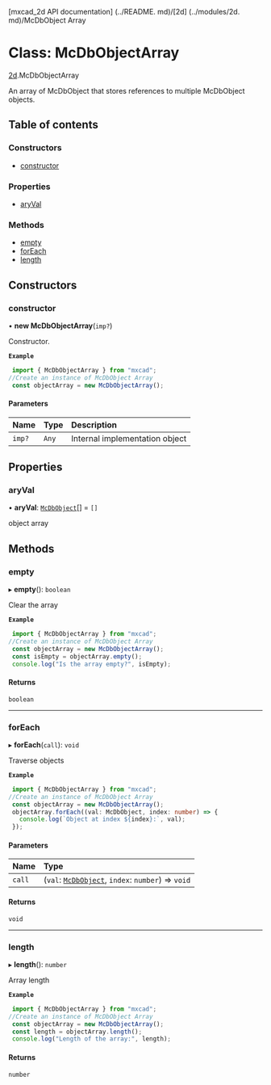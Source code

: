 [mxcad_2d API documentation] (../README. md)/[2d] (../modules/2d. md)/McDbObject Array

# Class: McDbObjectArray

[2d](../modules/2d.md).McDbObjectArray

An array of McDbObject that stores references to multiple McDbObject objects.

## Table of contents

### Constructors

- [constructor](2d.McDbObjectArray.md#constructor)

### Properties

- [aryVal](2d.McDbObjectArray.md#aryval)

### Methods

- [empty](2d.McDbObjectArray.md#empty)
- [forEach](2d.McDbObjectArray.md#foreach)
- [length](2d.McDbObjectArray.md#length)

## Constructors

### constructor

• **new McDbObjectArray**(`imp?`)

Constructor.

**`Example`**

```ts
 import { McDbObjectArray } from "mxcad";
//Create an instance of McDbObject Array
 const objectArray = new McDbObjectArray();
```

#### Parameters

| Name | Type | Description |
| :------ | :------ | :------ |
| `imp?` | ` Any ` | Internal implementation object|

## Properties

### aryVal

• **aryVal**: [`McDbObject`](2d.McDbObject.md)[] = `[]`

object array

## Methods

### empty

▸ **empty**(): `boolean`

Clear the array

**`Example`**

```ts
 import { McDbObjectArray } from "mxcad";
//Create an instance of McDbObject Array
 const objectArray = new McDbObjectArray();
 const isEmpty = objectArray.empty();
 console.log("Is the array empty?", isEmpty);
```

#### Returns

`boolean`

___

### forEach

▸ **forEach**(`call`): `void`

Traverse objects

**`Example`**

```ts
 import { McDbObjectArray } from "mxcad";
//Create an instance of McDbObject Array
 const objectArray = new McDbObjectArray();
 objectArray.forEach((val: McDbObject, index: number) => {
   console.log(`Object at index ${index}:`, val); 
 });
```

#### Parameters

| Name | Type |
| :------ | :------ |
| `call` | (`val`: [`McDbObject`](2d.McDbObject.md), `index`: `number`) => `void` |

#### Returns

`void`

___

### length

▸ **length**(): `number`

Array length

**`Example`**

```ts
 import { McDbObjectArray } from "mxcad";
//Create an instance of McDbObject Array
 const objectArray = new McDbObjectArray();
 const length = objectArray.length();
 console.log("Length of the array:", length);
```

#### Returns

`number`
